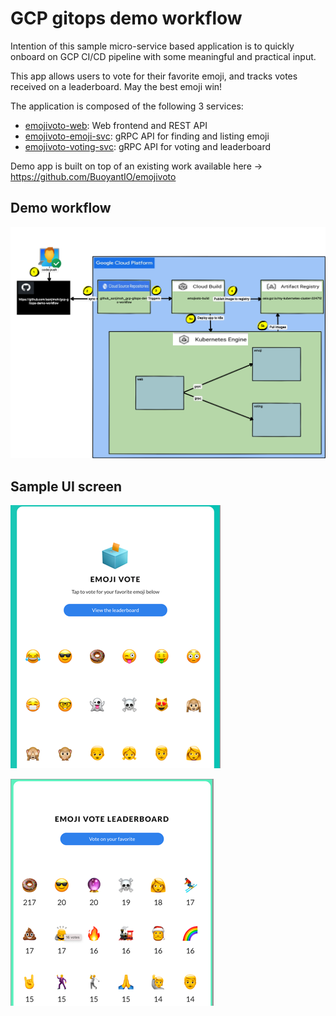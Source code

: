 # GCP gitops demo workflow

Intention of this sample micro-service based application is to quickly onboard on GCP CI/CD pipeline with some 
meaningful and practical input.

This app allows users to vote for their favorite emoji,
and tracks votes received on a leaderboard. May the best emoji win!

The application is composed of the following 3 services:

* [emojivoto-web](emojivoto-web/): Web frontend and REST API
* [emojivoto-emoji-svc](emojivoto-emoji-svc/): gRPC API for finding and listing emoji
* [emojivoto-voting-svc](emojivoto-voting-svc/): gRPC API for voting and leaderboard

Demo app is built on top of an existing work available here -> https://github.com/BuoyantIO/emojivoto

## Demo workflow
![Demo workflow](assets/demo_workflow.png "Demo workflow")

## Sample UI screen
![Sample UI screen](assets/sample_ui.png "Sample UI screen")

![Sample UI screen](assets/sample_ui_2.png "Sample UI screen")
